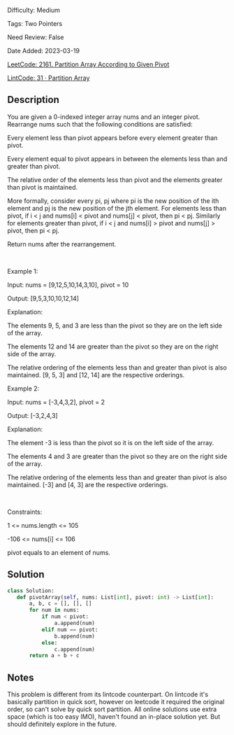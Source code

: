 Difficulty: Medium

Tags: Two Pointers

Need Review: False

Date Added: 2023-03-19

[LeetCode: 2161. Partition Array According to Given Pivot](https://leetcode.com/problems/partition-array-according-to-given-pivot/)

[LintCode: 31 · Partition Array](https://lintcode.com/problem/31 )

## Description 

You are given a 0-indexed integer array nums and an integer pivot. Rearrange nums such that the following conditions are satisfied:



Every element less than pivot appears before every element greater than pivot.

Every element equal to pivot appears in between the elements less than and greater than pivot.

The relative order of the elements less than pivot and the elements greater than pivot is maintained.

	

More formally, consider every pi, pj where pi is the new position of the ith element and pj is the new position of the jth element. For elements less than pivot, if i < j and nums[i] < pivot and nums[j] < pivot, then pi < pj. Similarly for elements greater than pivot, if i < j and nums[i] > pivot and nums[j] > pivot, then pi < pj.







Return nums after the rearrangement.

 

Example 1:



Input: nums = [9,12,5,10,14,3,10], pivot = 10

Output: [9,5,3,10,10,12,14]

Explanation: 

The elements 9, 5, and 3 are less than the pivot so they are on the left side of the array.

The elements 12 and 14 are greater than the pivot so they are on the right side of the array.

The relative ordering of the elements less than and greater than pivot is also maintained. [9, 5, 3] and [12, 14] are the respective orderings.



Example 2:



Input: nums = [-3,4,3,2], pivot = 2

Output: [-3,2,4,3]

Explanation: 

The element -3 is less than the pivot so it is on the left side of the array.

The elements 4 and 3 are greater than the pivot so they are on the right side of the array.

The relative ordering of the elements less than and greater than pivot is also maintained. [-3] and [4, 3] are the respective orderings.



 

Constraints:



1 <= nums.length <= 105

-106 <= nums[i] <= 106

pivot equals to an element of nums.



## Solution 
 ```python 
class Solution:
    def pivotArray(self, nums: List[int], pivot: int) -> List[int]:
        a, b, c = [], [], []
        for num in nums:
            if num < pivot:
                a.append(num)
            elif num == pivot:
                b.append(num)
            else:
                c.append(num)
        return a + b + c
 ``` 
## Notes
This problem is different from its lintcode counterpart. On lintcode it's basically partition in quick sort, however on leetcode it required the original order, so can't solve by quick sort partition.
All online solutions use extra space (which is too easy IMO), haven't found an in-place solution yet. But should definitely explore in the future.

